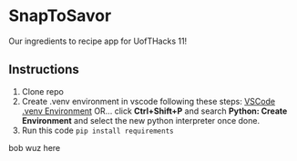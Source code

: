 # SnapToSavor
Our ingredients to recipe app for UofTHacks 11!

## Instructions
1. Clone repo
2. Create .venv environment in vscode following these steps: [VSCode .venv Environment](https://code.visualstudio.com/docs/python/environments) OR... click **Ctrl+Shift+P** and search **Python: Create Environment** and select the new python interpreter once done.
3. Run this code ```pip install requirements```

bob wuz here
